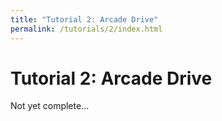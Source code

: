 ```yaml
---
title: "Tutorial 2: Arcade Drive"
permalink: /tutorials/2/index.html
---
```

# Tutorial 2: Arcade Drive

Not yet complete...

